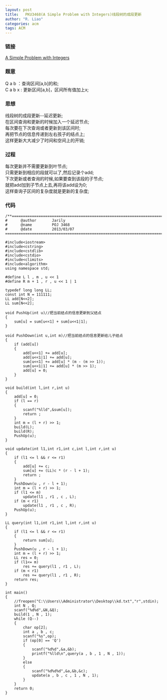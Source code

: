```yaml
---
layout: post
title:   PKU3468(A Simple Problem with Integers)线段树的成段更新
author: "R. Liao" 
categories: acm
tags: ACM
---
```


### 链接  
[A Simple Problem with Integers](http://poj.org/problem?id=3468)

### 题意    

Q a b   ：查询区间[a,b]的和;  
C a b x : 更新区间[a,b]，区间所有值加上x;
  
### 思想  

线段树的成段更新--延迟更新;  
在区间查询和更新的时候加入一个延迟节点;  
每次要在下次查询或者更新到该区间时;  
再把节点的信息传递到左右孩子的结点上;  
这样更新大大减少了时间和空间上的开销;
  
### 过程  

每次更新并不需要更新到叶节点;  
只需更新到相应的段就可以了,然后记录个add;  
下次更新或者查询的时候,如果要查到该段的子节点;  
就把add加到子节点上去,再将该add设为0;  
这样查询子区间的复杂度就是更新的复杂度;
  
### 代码  

```
/**============================================================================
#	   @author	     Jarily
#	   @name		 POJ 3468
#	   @date		 2013/03/07
============================================================================**/

#include<iostream>
#include<cstring>
#include<cstdlib>
#include<cstdio>
#include<climits>
#include<algorithm>
using namespace std;

#define L l , m , u << 1
#define R m + 1 , r , u << 1 | 1

typedef long long LL;
const int N = 111111;
LL add[N<<2];
LL sum[N<<2];

void PushUp(int u)//把当前结点的信息更新到父结点
{
    sum[u] = sum[u<<1] + sum[u<<1|1];
}

void PushDown(int u,int m)//把当前结点的信息更新给儿子结点
{
    if (add[u])
    {
        add[u<<1] += add[u];
        add[u<<1|1] += add[u];
        sum[u<<1] += add[u] * (m - (m >> 1));
        sum[u<<1|1] += add[u] * (m >> 1);
        add[u] = 0;
    }
}

void build(int l,int r,int u)
{
    add[u] = 0;
    if (l == r)
    {
        scanf("%lld",&sum[u]);
        return ;
    }
    int m = (l + r) >> 1;
    build(L);
    build(R);
    PushUp(u);
}

void update(int l1,int r1,int c,int l,int r,int u)
{
    if (l1 <= l && r <= r1)
    {
        add[u] += c;
        sum[u] += (LL)c * (r - l + 1);
        return ;
    }
    PushDown(u , r - l + 1);
    int m = (l + r) >> 1;
    if (l1 <= m)
        update(l1 , r1 , c , L);
    if (m < r1)
        update(l1 , r1 , c , R);
    PushUp(u);
}

LL query(int l1,int r1,int l,int r,int u)
{
    if (l1 <= l && r <= r1)
    {
        return sum[u];
    }
    PushDown(u , r - l + 1);
    int m = (l + r) >> 1;
    LL res = 0;
    if (l1<= m)
        res += query(l1 , r1 , L);
    if (m < r1)
        res += query(l1 , r1 , R);
    return res;
}

int main()
{
    //freopen("C:\\Users\\Administrator\\Desktop\\kd.txt","r",stdin);
    int N , Q;
    scanf("%d%d",&N,&Q);
    build(1 , N , 1);
    while (Q--)
    {
        char op[2];
        int a , b , c;
        scanf("%s",op);
        if (op[0] == 'Q')
        {
            scanf("%d%d",&a,&b);
            printf("%lld\n",query(a , b , 1 , N , 1));
        }
        else
        {
            scanf("%d%d%d",&a,&b,&c);
            update(a , b , c , 1 , N , 1);
        }
    }
    return 0;
}
```